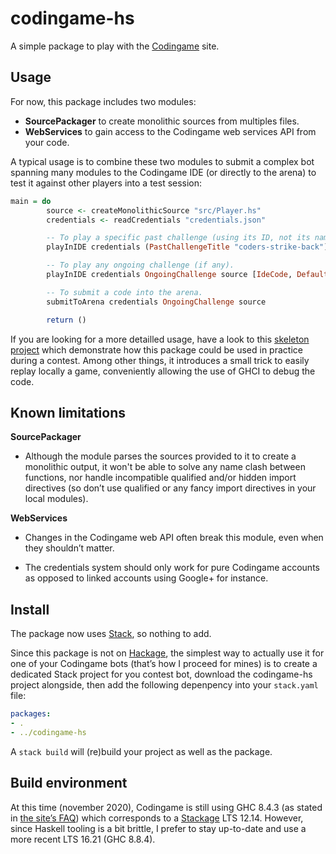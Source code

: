 codingame-hs
============

A simple package to play with the [Codingame](https://www.codingame.com/) site.

Usage
-----

For now, this package includes two modules:

-   **SourcePackager** to create monolithic sources from multiples files.
-   **WebServices** to gain access to the Codingame web services API from your code.

A typical usage is to combine these two modules to submit a complex bot spanning many modules to the
Codingame IDE (or directly to the arena) to test it against other players into a test session:

```haskell
main = do
        source <- createMonolithicSource "src/Player.hs"
        credentials <- readCredentials "credentials.json"

        -- To play a specific past challenge (using its ID, not its name).
        playInIDE credentials (PastChallengeTitle "coders-strike-back") source [IdeCode, DefaultAi] Nothing

        -- To play any ongoing challenge (if any).
        playInIDE credentials OngoingChallenge source [IdeCode, DefaultAi, DefaultAi, DefaultAi] Nothing

        -- To submit a code into the arena.
        submitToArena credentials OngoingChallenge source

        return ()
```

If you are looking for a more detailled usage, have a look to this
[skeleton project](https://github.com/Chatanga/codingame-hs-skeleton) which demonstrate how this package
could be used in practice during a contest. Among other things, it introduces a small trick to easily
replay locally a game, conveniently allowing the use of GHCI to debug the code.

Known limitations
-----------------

**SourcePackager**

-   Although the module parses the sources provided to it to create a monolithic output, it won't be
    able to solve any name clash between functions, nor handle incompatible qualified and/or hidden
    import directives (so don’t use qualified or any fancy import directives in your local modules).

**WebServices**

-   Changes in the Codingame web API often break this module, even when they shouldn’t matter.

-   The credentials system should only work for pure Codingame accounts as opposed to linked
    accounts using Google+ for instance.

Install
-------

The package now uses [Stack](https://docs.haskellstack.org/), so nothing to add.

Since this package is not on [Hackage](https://hackage.haskell.org/),
the simplest way to actually use it for one of your Codingame bots (that’s how I proceed for mines)
is to create a dedicated Stack project for you contest bot,
download the codingame-hs project alongside,
then add the following depenpency into your `stack.yaml` file:

```yaml
packages:
- .
- ../codingame-hs
```

A `stack build` will (re)build your project as well as the package.

Build environment
-----------------

At this time (november 2020), Codingame is still using GHC 8.4.3 (as stated in [the site’s FAQ](https://www.codingame.com/faq))
which corresponds to a [Stackage](https://www.stackage.org/) LTS 12.14.
However, since Haskell tooling is a bit brittle, I prefer to stay up-to-date and use a more recent LTS 16.21 (GHC 8.8.4).
